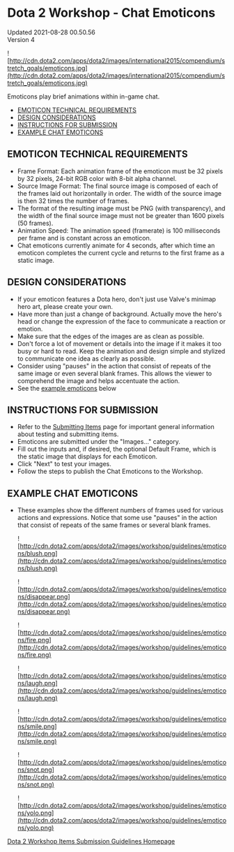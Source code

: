 # Dota 2 Workshop - Chat Emoticons
Updated 2021-08-28 00.50.56  
Version 4  

![http://cdn.dota2.com/apps/dota2/images/international2015/compendium/stretch_goals/emoticons.jpg](http://cdn.dota2.com/apps/dota2/images/international2015/compendium/stretch_goals/emoticons.jpg)  
  
Emoticons play brief animations within in-game chat.  
  
* [EMOTICON TECHNICAL REQUIREMENTS](#requirements)
* [DESIGN CONSIDERATIONS](#design)
* [INSTRUCTIONS FOR SUBMISSION](#submission)
* [EXAMPLE CHAT EMOTICONS](#examples)
  
  
## 
## EMOTICON TECHNICAL REQUIREMENTS
* Frame Format: Each animation frame of the emoticon must be 32 pixels by 32 pixels, 24-bit RGB color with 8-bit alpha channel.
* Source Image Format: The final source image is composed of each of the frames laid out horizontally in order. The width of the source image is then 32 times the number of frames.
* The format of the resulting image must be PNG (with transparency), and the width of the final source image must not be greater than 1600 pixels (50 frames).
* Animation Speed: The animation speed (framerate) is 100 milliseconds per frame and is constant across an emoticon.
* Chat emoticons currently animate for 4 seconds, after which time an emoticon completes the current cycle and returns to the first frame as a static image.
  
  
  
  
## DESIGN CONSIDERATIONS
* If your emoticon features a Dota hero, don't just use Valve's minimap hero art, please create your own.
* Have more than just a change of background. Actually move the hero's head or change the expression of the face to communicate a reaction or emotion.
* Make sure that the edges of the images are as clean as possible.
* Don't force a lot of movement or details into the image if it makes it too busy or hard to read. Keep the animation and design simple and stylized to communicate one idea as clearly as possible.
* Consider using "pauses" in the action that consist of repeats of the same image or even several blank frames. This allows the viewer to comprehend the image and helps accentuate the action.
* See the [example emoticons](#examples) below
  
  
  
  
## INSTRUCTIONS FOR SUBMISSION
* Refer to the [Submitting Items](https://help.steampowered.com/en/faqs/view/3E00-D38F-B793-7384) page for important general information about testing and submitting items.
* Emoticons are submitted under the "Images..." category.
* Fill out the inputs and, if desired, the optional Default Frame, which is the static image that displays for each Emoticon.
* Click "Next" to test your images.
* Follow the steps to publish the Chat Emoticons to the Workshop.
  
  
  
  
## EXAMPLE CHAT EMOTICONS
* These examples show the different numbers of frames used for various actions and expressions. Notice that some use "pauses" in the action that consist of repeats of the same frames or several blank frames.
  
  
  ![http://cdn.dota2.com/apps/dota2/images/workshop/guidelines/emoticons/blush.png](http://cdn.dota2.com/apps/dota2/images/workshop/guidelines/emoticons/blush.png)  
  
  ![http://cdn.dota2.com/apps/dota2/images/workshop/guidelines/emoticons/disappear.png](http://cdn.dota2.com/apps/dota2/images/workshop/guidelines/emoticons/disappear.png)  
  
  ![http://cdn.dota2.com/apps/dota2/images/workshop/guidelines/emoticons/fire.png](http://cdn.dota2.com/apps/dota2/images/workshop/guidelines/emoticons/fire.png)  
  
  ![http://cdn.dota2.com/apps/dota2/images/workshop/guidelines/emoticons/laugh.png](http://cdn.dota2.com/apps/dota2/images/workshop/guidelines/emoticons/laugh.png)    
  
  ![http://cdn.dota2.com/apps/dota2/images/workshop/guidelines/emoticons/smile.png](http://cdn.dota2.com/apps/dota2/images/workshop/guidelines/emoticons/smile.png)  
  
  ![http://cdn.dota2.com/apps/dota2/images/workshop/guidelines/emoticons/snot.png](http://cdn.dota2.com/apps/dota2/images/workshop/guidelines/emoticons/snot.png)  
  
  ![http://cdn.dota2.com/apps/dota2/images/workshop/guidelines/emoticons/yolo.png](http://cdn.dota2.com/apps/dota2/images/workshop/guidelines/emoticons/yolo.png)  
  
[Dota 2 Workshop Items Submission Guidelines Homepage](http://www.dota2.com/workshop/)
